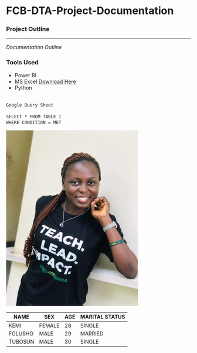 # FCB-DTA-Project-Documentation

### Project Outline
---

*Documentation Outline*

### Tools Used
- Power  Bi
- MS Excel [Download Here](https://www.microsoft.com/en/microsoft-365/excel?market=af)
- Python

```

Google Query Sheet

SELECT * FROM TABLE 1
WHERE CONDITION = MET

```
![](1000046763.jpg)

| NAME  | SEX | AGE | MARITAL STATUS |
| ---- | ---- | ---- | ------- |
| KEMI  | FEMALE | 28 | SINGLE |
|FOLUSHO | MALE | 29 | MARRIED |
| TUBOSUN | MALE | 30 | SINGLE |


